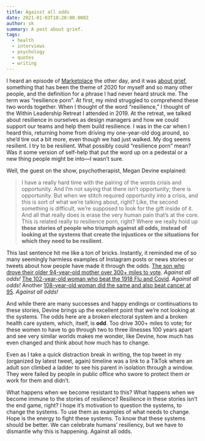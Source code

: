 ```yaml
---
title: Against all odds
date: 2021-01-03T18:20:00.000Z
author: sk
summary: A post about grief.
tags:
  - health
  - interviews
  - psychology
  - quotes
  - writing
---
```


I heard an episode of [Marketplace](https://www.marketplace.org/) the other day, and it was [about grief](https://www.marketplace.org/2020/12/29/how-grief-manifests-economy/), something that has been the theme of 2020 for myself and so many other people, and the definition for a phrase I had never heard struck me. The term was “resilience porn”. At first, my mind struggled to comprehend these two words together. When I thought of the word “resilience,” I thought of the Within Leadership Retreat I attended in 2019. At the retreat, we talked about resilience in ourselves as design managers and how we could support our teams and help them build resilience. I was in the car when I heard this, returning home from driving my one-year-old dog around, so she’d tire out a bit more, even though we had just walked. My dog seems resilient. I try to be resilient. What possibly could “resilience porn” mean? Was it some version of self-help that put the word up on a pedestal or a new thing people might be into—I wasn’t sure.

Well, the guest on the show, psychotherapist, Megan Devine explained:

> I have a really hard time with the pairing of the words crisis and opportunity. And I’m not saying that there isn’t opportunity; there is opportunity. But when we stitch required opportunity into a crisis, and this is sort of what we’re talking about, right? Like, the second something is difficult, we’re supposed to look for the gift inside of it. And all that really does is erase the very human pain that’s at the core. This is related really to resilience porn, right? Where we really hold up **these stories of people who triumph against all odds, instead of looking at the systems that create the injustices or the situations for which they need to be resilient**.

This last sentence hit me like a ton of bricks. Instantly, it reminded me of so many seemingly harmless examples of Instagram posts or news stories or tweets about how people have made it through the odds. [The son who drove their older 94-year-old mother over 300+ miles to vote](https://www.cnn.com/2020/10/19/politics/elderly-woman-travels-300-miles-to-vote-trnd/index.html). _Against all odds!_ [The 102-year-old woman who beat the 1918 Flu and Covid](https://www.cnbc.com/2020/10/23/this-108-year-old-woman-survived-two-pandemics-the-1918-spanish-flu-and-covid-19.html). _Against all odds!_ Another [108-year-old woman did the same and also beat cancer at 95](https://www.nydailynews.com/news/national/ny-minnesota-woman-covid-spanish-flu-survive-20201217-fvacplko25brhkf3uefotoudfa-story.html). _Against all odds!_

And while there are many successes and happy endings or continuations to these stories, Devine brings up the excellent point that we’re not looking at the systems. The odds here are a broken electoral system and a broken health care system, which, itself, is **odd**. Too drive 300+ miles to vote; for these women to have to go through two to three illnesses 100 years apart and see very similar worlds makes me wonder, like Devine, how much has even changed and think about how much has to change.

Even as I take a quick distraction break in writing, the top tweet in my (organized by latest tweet, again) timeline was a link to a TikTok where an adult son climbed a ladder to see his parent in isolation through a window. They were failed by people in public office who swore to protect them or work for them and didn’t.

What happens when we become resistant to this? What happens when we become immune to the stories of resilience? Resilience in these stories isn’t the end game, right? I hope it’s motivation to question the systems, to change the systems. To use them as examples of what needs to change. Hope is the energy to fight these systems. To know that these systems should be better. We can celebrate humans’ resiliency, but we have to dismantle why this is happening. Against all odds.
